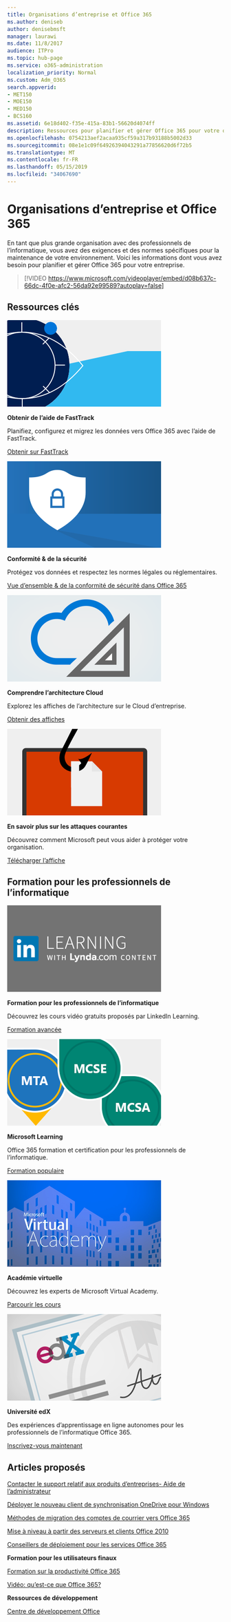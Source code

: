 ```yaml
---
title: Organisations d’entreprise et Office 365
ms.author: deniseb
author: denisebmsft
manager: laurawi
ms.date: 11/8/2017
audience: ITPro
ms.topic: hub-page
ms.service: o365-administration
localization_priority: Normal
ms.custom: Adm_O365
search.appverid:
- MET150
- MOE150
- MED150
- BCS160
ms.assetid: 6e18d402-f35e-415a-83b1-56620d4074ff
description: Ressources pour planifier et gérer Office 365 pour votre organisation d’entreprise.
ms.openlocfilehash: 0754213aef2acaa935cf59a317b93188b5002d33
ms.sourcegitcommit: 08e1e1c09f64926394043291a77856620d6f72b5
ms.translationtype: MT
ms.contentlocale: fr-FR
ms.lasthandoff: 05/15/2019
ms.locfileid: "34067690"
---
```

# <a name="enterprise-organizations-and-office-365"></a>Organisations d’entreprise et Office 365

En tant que plus grande organisation avec des professionnels de l’informatique, vous avez des exigences et des normes spécifiques pour la maintenance de votre environnement. Voici les informations dont vous avez besoin pour planifier et gérer Office 365 pour votre entreprise.
  

> [!VIDEO https://www.microsoft.com/videoplayer/embed/d08b637c-66dc-4f0e-afc2-56da92e99589?autoplay=false]
  
## <a name="key-resources"></a>Ressources clés

![Le symbole de l’oeil de FastTrack pour l’approvisionnement](media/263443cf-d8bd-460b-ac46-a08323551f3f.png)
  
 **Obtenir de l’aide de FastTrack**
  
Planifiez, configurez et migrez les données vers Office 365 avec l’aide de FastTrack.
  
[Obtenir sur FastTrack](https://go.microsoft.com/fwlink/?linkid=238431)
  
![Symboles de sécurité et de conformité](media/f96c2cdf-d151-4f44-bb11-20bb7f366a21.png)
  
 **Conformité &amp; de la sécurité**
  
Protégez vos données et respectez les normes légales ou réglementaires.
  
[Vue d’ensemble &amp; de la conformité de sécurité dans Office 365](https://support.office.com/article/dcb83b2c-ac66-4ced-925d-50eb9698a0b2)
  
![Symboles de Cloud et d’architecture](media/2850ac8d-4c99-4825-869e-83724c4ef54e.png)
  
 **Comprendre l’architecture Cloud**
  
Explorez les affiches de l’architecture sur le Cloud d’entreprise.
  
[Obtenir des affiches](https://aka.ms/cloudarch)
  
[![Crochet snagging un document sur un écran (attaque par hameçonnage)](media/dc32a996-623a-400c-9b7a-ed1b89a56948.png)](https://aka.ms/commonattacks)
  
 **En savoir plus sur les attaques courantes**
  
Découvrez comment Microsoft peut vous aider à protéger votre organisation.
  
[Télécharger l’affiche](https://aka.ms/commonattacks)
  
## <a name="training-for-it-pros"></a>Formation pour les professionnels de l’informatique

![Formation pour les professionnels de l’informatique de LinkedIn Learning](media/b951eac7-9d99-42b5-86a3-3058a6445077.png)
  
 **Formation pour les professionnels de l’informatique**
  
Découvrez les cours vidéo gratuits proposés par LinkedIn Learning.
  
[Formation avancée](https://support.office.com/article/68cc9b95-0bdc-491e-a81f-ee70b3ec63c5.aspx)
  
![Certifications Microsoft Learning: MTA, MCSE, MCSA](media/8eab3b6a-5aff-423c-9c57-fd078fdebca8.png)
  
 **Microsoft Learning**
  
Office 365 formation et certification pour les professionnels de l’informatique.
  
[Formation populaire](https://go.microsoft.com/fwlink/?linkid=826247)
  
![Académie virtuelle Microsoft](media/1bced083-acd6-4705-9f22-22009166a5d7.png)
  
 **Académie virtuelle**
  
Découvrez les experts de Microsoft Virtual Academy.
  
[Parcourir les cours](https://go.microsoft.com/fwlink/?linkid=826248)
  
![certificat Université edX](media/c52ff863-94fa-4d6e-b91f-f9057956a7b0.png)
  
 **Université edX**
  
Des expériences d’apprentissage en ligne autonomes pour les professionnels de l’informatique Office 365.
  
[Inscrivez-vous maintenant](https://go.microsoft.com/fwlink/?linkid=852994)
  
## <a name="featured-articles"></a>Articles proposés

[Contacter le support relatif aux produits d’entreprises- Aide de l’administrateur](https://support.office.com/article/32a17ca7-6fa0-4870-8a8d-e25ba4ccfd4b)
  
[Déployer le nouveau client de synchronisation OneDrive pour Windows](https://support.office.com/article/3f3a511c-30c6-404a-98bf-76f95c519668)
  
[Méthodes de migration des comptes de courrier vers Office 365](https://support.office.com/article/0a4913fe-60fb-498f-9155-a86516418842)
  
[Mise à niveau à partir des serveurs et clients Office 2010](upgrade-from-office-2010-servers-and-products.md)
  
[Conseillers de déploiement pour les services Office 365](deployment-advisors-for-office-365.md)
  
 **Formation pour les utilisateurs finaux**
  
[Formation sur la productivité Office 365](https://support.office.com/article/af07cb6b-980d-4f33-8599-322582767408)
  
[Vidéo: qu’est-ce que Office 365?](https://support.office.com/article/847caf12-2589-452c-8aca-1c009797678b)
  
 **Ressources de développement**
  
[Centre de développement Office](https://go.microsoft.com/fwlink/?linkid=615418)
  

